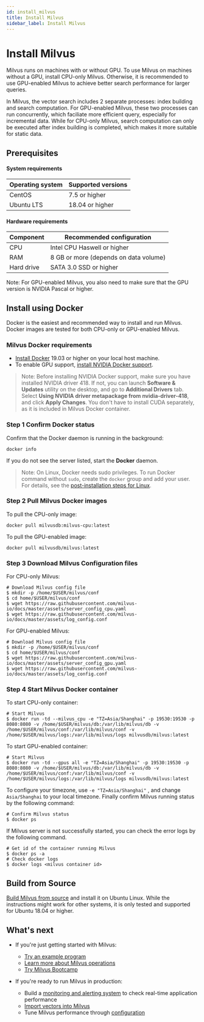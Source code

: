 ```yaml
---
id: install_milvus
title: Install Milvus
sidebar_label: Install Milvus
---
```


# Install Milvus 

Milvus runs on machines with or without GPU. To use Milvus on machines without a GPU, install CPU-only Milvus. Otherwise, it is recommended to use GPU-enabled Milvus to achieve better search performance for larger queries. 

In Milvus, the vector search includes 2 separate processes: index building and search computation. For GPU-enabled Milvus, these two processes can run concurrently, which faciliate more efficient query, especially for incremental data. While for CPU-only Milvus, search computation can only be executed after index building is completed, which makes it more suitable for static data.


## Prerequisites

#### System requirements

| Operating system | Supported versions |
| :--------------- | :----------------- |
| CentOS           | 7.5 or higher      |
| Ubuntu LTS       | 18.04 or higher    |

#### Hardware requirements

| Component  | Recommended configuration             |
| ---------- | ------------------------------------- |
| CPU        | Intel CPU Haswell or higher           |
| RAM        | 8 GB or more (depends on data volume) |
| Hard drive | SATA 3.0 SSD or higher                |

Note: For GPU-enabled Milvus, you also need to make sure that the GPU version is NVIDIA Pascal or higher.

## Install using Docker

Docker is the easiest and recommended way to install and run Milvus. Docker images are tested for both CPU-only or GPU-enabled Milvus.

### Milvus Docker requirements

- [Install Docker](https://docs.docker.com/engine/installation/linux/docker-ce/ubuntu/) 19.03 or higher on your local host machine.
- To enable GPU support, [install NVIDIA Docker support](https://github.com/NVIDIA/nvidia-docker).

> Note: Before installing NVIDIA Docker support, make sure you have installed NVIDIA driver 418. If not, you can launch **Software & Updates** utility on the desktop, and go to **Additional Drivers** tab. Select **Using NVIDIA driver metapackage from nvidia-driver-418**, and click **Apply Changes**. You don't have to install CUDA separately, as it is included in Milvus Docker container.

### Step 1 Confirm Docker status

Confirm that the Docker daemon is running in the background:

```shell
docker info
```

If you do not see the server listed, start the **Docker** daemon.

> Note: On Linux, Docker needs sudo privileges. To run Docker command without `sudo`, create the `docker` group and add your user. For details, see the [post-installation steps for Linux](https://docs.docker.com/install/linux/linux-postinstall/).

### Step 2 Pull Milvus Docker images

To pull the CPU-only image:

```shell
docker pull milvusdb:milvus-cpu:latest
```

To pull the GPU-enabled image:

```shell
docker pull milvusdb/milvus:latest
```

### Step 3 Download Milvus Configuration files

For CPU-only Milvus:

```shell
# Download Milvus config file
$ mkdir -p /home/$USER/milvus/conf
$ cd home/$USER/milvus/conf
$ wget https://raw.githubusercontent.com/milvus-io/docs/master/assets/server_config_cpu.yaml
$ wget https://raw.githubusercontent.com/milvus-io/docs/master/assets/log_config.conf
```

For GPU-enabled Milvus:

```shell
# Download Milvus config file
$ mkdir -p /home/$USER/milvus/conf
$ cd home/$USER/milvus/conf
$ wget https://raw.githubusercontent.com/milvus-io/docs/master/assets/server_config_gpu.yaml
$ wget https://raw.githubusercontent.com/milvus-io/docs/master/assets/log_config.conf
```

### Step 4 Start Milvus Docker container

To start CPU-only container:

```shell
# Start Milvus
$ docker run -td --milvus_cpu -e "TZ=Asia/Shanghai" -p 19530:19530 -p 8080:8080 -v /home/$USER/milvus/db:/var/lib/milvus/db -v /home/$USER/milvus/conf:/var/lib/milvus/conf -v /home/$USER/milvus/logs:/var/lib/milvus/logs milvusdb/milvus:latest
```

To start GPU-enabled container:

```shell
# Start Milvus
$ docker run -td --gpus all -e "TZ=Asia/Shanghai" -p 19530:19530 -p 8080:8080 -v /home/$USER/milvus/db:/var/lib/milvus/db -v /home/$USER/milvus/conf:/var/lib/milvus/conf -v /home/$USER/milvus/logs:/var/lib/milvus/logs milvusdb/milvus:latest
```

To configure your timezone, use `-e "TZ=Asia/Shanghai"` , and change `Asia/Shanghai` to your local timezone. Finally confirm Milvus running status by the following command:

```shell
# Confirm Milvus status
$ docker ps
```

If Milvus server is not successfully started, you can check the error logs by the following command.

```shell
# Get id of the container running Milvus
$ docker ps -a
# Check docker logs
$ docker logs <milvus container id>
```

## Build from Source

[Build Milvus from source](https://github.com/milvus-io/milvus/blob/master/install.md) and install it on Ubuntu Linux. While the instructions might work for other systems, it is only tested and supported for Ubuntu 18.04 or higher. 

## What's next

- If you're just getting started with Milvus:

  - [Try an example program](example_code.md)
  - [Learn more about Milvus operations](milvus_operation.md)
  - [Try Milvus Bootcamp](https://github.com/milvus-io/bootcamp)
  
- If you're ready to run Milvus in production:

  - Build a [monitoring and alerting system](monitor.md) to check real-time application performance
  - [Import vectors into Milvus](import_data.md)
  - Tune Milvus performance through [configuration](../reference/milvus_config.md)
